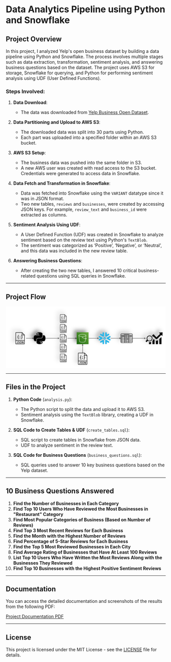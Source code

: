 # Data Analytics Pipeline using Python and Snowflake

## Project Overview

In this project, I analyzed Yelp's open business dataset by building a data pipeline using Python and Snowflake. The process involves multiple stages such as data extraction, transformation, sentiment analysis, and answering business questions based on the dataset. The project uses AWS S3 for storage, Snowflake for querying, and Python for performing sentiment analysis using UDF (User Defined Functions).

### Steps Involved:

1. **Data Download**:
   - The data was downloaded from [Yelp Business Open Dataset](https://business.yelp.com/data/resources/open-dataset/).

2. **Data Partitioning and Upload to AWS S3**:
   - The downloaded data was split into 30 parts using Python.
   - Each part was uploaded into a specified folder within an AWS S3 bucket.

3. **AWS S3 Setup**:
   - The business data was pushed into the same folder in S3.
   - A new AWS user was created with read access to the S3 bucket. Credentials were generated to access data in Snowflake.

4. **Data Fetch and Transformation in Snowflake**:
   - Data was fetched into Snowflake using the `VARIANT` datatype since it was in JSON format.
   - Two new tables, `reviews` and `businesses`, were created by accessing JSON keys. For example, `review_text` and `business_id` were extracted as columns.

5. **Sentiment Analysis Using UDF**:
   - A User Defined Function (UDF) was created in Snowflake to analyze sentiment based on the review text using Python's `TextBlob`.
   - The sentiment was categorized as ‘Positive’, ‘Negative’, or ‘Neutral’, and this data was included in the new review table.

6. **Answering Business Questions**:
   - After creating the two new tables, I answered 10 critical business-related questions using SQL queries in Snowflake.

---

## Project Flow

![Project Flow](https://github.com/aditya-pa/data-analytics-pipeline-python-snowflake/blob/main/Picture.png) <!-- Replace this link with your actual image link -->

---

## Files in the Project

1. **Python Code** (`analysis.py`):
   - The Python script to split the data and upload it to AWS S3.
   - Sentiment analysis using the `TextBlob` library, creating a UDF in Snowflake.

2. **SQL Code to Create Tables & UDF** (`create_tables.sql`):
   - SQL script to create tables in Snowflake from JSON data.
   - UDF to analyze sentiment in the review text.

3. **SQL Code for Business Questions** (`business_questions.sql`):
   - SQL queries used to answer 10 key business questions based on the Yelp dataset.

---

## 10 Business Questions Answered

1. **Find the Number of Businesses in Each Category**
2. **Find Top 10 Users Who Have Reviewed the Most Businesses in "Restaurant" Category**
3. **Find Most Popular Categories of Business (Based on Number of Reviews)**
4. **Find Top 3 Most Recent Reviews for Each Business**
5. **Find the Month with the Highest Number of Reviews**
6. **Find Percentage of 5-Star Reviews for Each Business**
7. **Find the Top 5 Most Reviewed Businesses in Each City**
8. **Find Average Rating of Businesses that Have At Least 100 Reviews**
9. **List Top 10 Users Who Have Written the Most Reviews Along with the Businesses They Reviewed**
10. **Find Top 10 Businesses with the Highest Positive Sentiment Reviews**

---

## Documentation

You can access the detailed documentation and screenshots of the results from the following PDF:

[Project Documentation PDF](link_to_pdf_with_screenshot) <!-- Replace this with your actual PDF link -->

---

## License

This project is licensed under the MIT License - see the [LICENSE](LICENSE) file for details.
